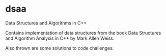 # dsaa

Data Structures and Algorithms in C++

Contains implementation of data structures from the book Data Structures and 
Algorithm Analysis in C++ by Mark Allen Weiss.

Also thrown are some solutions to code challenges.
          